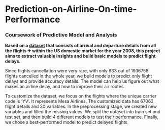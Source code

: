 # Prediction-on-Airline-On-time-Performance

### Coursework of Predictive Model and Analysis

**Based on a [dataset](https://community.amstat.org/jointscsg-section/dataexpo/dataexpo2009) that consists of arrival and departure details from all the flights ✈ within the US domestic market for the year 2008, this project aims to extract valuable insights and build basic models to predict flight delays.**

Since flights cancellation were very rare, with only 633 out of 1936758 flights cancelled in the whole year, we build models to predict only flight delays and provide accuracy details. The model can help us figure out what makes an airline delay, and how to improve their air routes. 

To customize the dataset, we focus on the flights where the unique carrier code is ‘YV’. It represents Mesa Airlines. The customized data has 67063 flight details and 30 variables. In the preprocessing stage, we created new variables and filled the missing values. We split the dataset into train set and test set, and then build 4 different models to test their performance. Finally, we chose a best-performed model to predict delayed flights.

